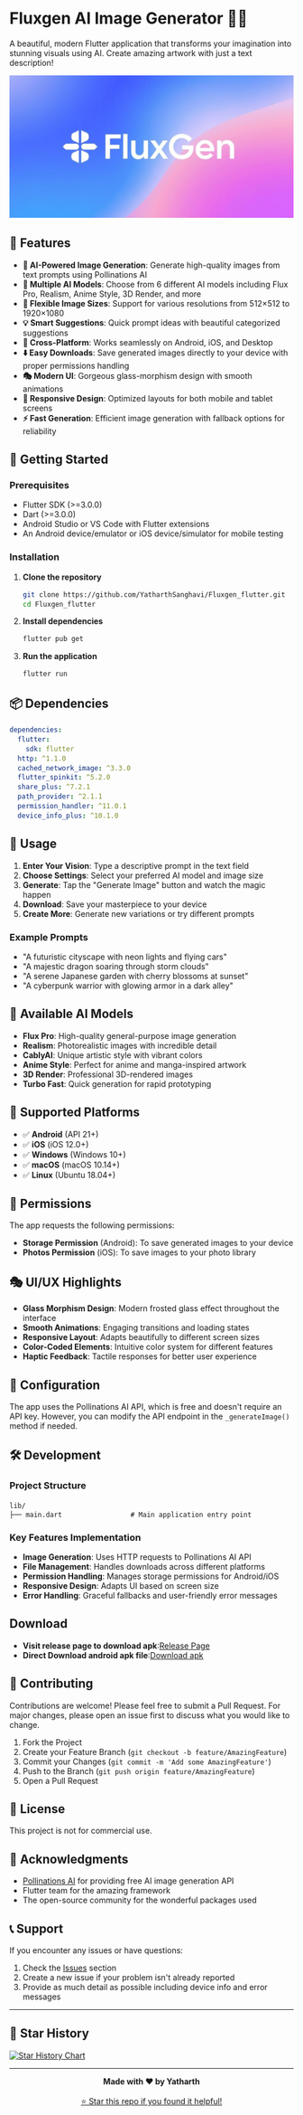 # Fluxgen AI Image Generator 🎨✨

A beautiful, modern Flutter application that transforms your imagination into stunning visuals using AI. Create amazing artwork with just a text description!

![FluxGen Screenshot](assets/app_icon/fluxgen-screenshot.png)

## 🌟 Features

- **🎨 AI-Powered Image Generation**: Generate high-quality images from text prompts using Pollinations AI
- **🔮 Multiple AI Models**: Choose from 6 different AI models including Flux Pro, Realism, Anime Style, 3D Render, and more
- **📐 Flexible Image Sizes**: Support for various resolutions from 512×512 to 1920×1080
- **💡 Smart Suggestions**: Quick prompt ideas with beautiful categorized suggestions
- **📱 Cross-Platform**: Works seamlessly on Android, iOS, and Desktop
- **⬇️ Easy Downloads**: Save generated images directly to your device with proper permissions handling
- **🎭 Modern UI**: Gorgeous glass-morphism design with smooth animations
- **📱 Responsive Design**: Optimized layouts for both mobile and tablet screens
- **⚡ Fast Generation**: Efficient image generation with fallback options for reliability

## 🚀 Getting Started

### Prerequisites

- Flutter SDK (>=3.0.0)
- Dart (>=3.0.0)
- Android Studio or VS Code with Flutter extensions
- An Android device/emulator or iOS device/simulator for mobile testing

### Installation

1. **Clone the repository**
   ```bash
   git clone https://github.com/YatharthSanghavi/Fluxgen_flutter.git
   cd Fluxgen_flutter
   ```

2. **Install dependencies**
   ```bash
   flutter pub get
   ```

3. **Run the application**
   ```bash
   flutter run
   ```

## 📦 Dependencies

```yaml
dependencies:
  flutter:
    sdk: flutter
  http: ^1.1.0
  cached_network_image: ^3.3.0
  flutter_spinkit: ^5.2.0
  share_plus: ^7.2.1
  path_provider: ^2.1.1
  permission_handler: ^11.0.1
  device_info_plus: ^10.1.0
```

## 🎯 Usage

1. **Enter Your Vision**: Type a descriptive prompt in the text field
2. **Choose Settings**: Select your preferred AI model and image size
3. **Generate**: Tap the "Generate Image" button and watch the magic happen
4. **Download**: Save your masterpiece to your device
5. **Create More**: Generate new variations or try different prompts

### Example Prompts

- "A futuristic cityscape with neon lights and flying cars"
- "A majestic dragon soaring through storm clouds"
- "A serene Japanese garden with cherry blossoms at sunset"
- "A cyberpunk warrior with glowing armor in a dark alley"

## 🎨 Available AI Models

- **Flux Pro**: High-quality general-purpose image generation
- **Realism**: Photorealistic images with incredible detail
- **CablyAI**: Unique artistic style with vibrant colors
- **Anime Style**: Perfect for anime and manga-inspired artwork
- **3D Render**: Professional 3D-rendered images
- **Turbo Fast**: Quick generation for rapid prototyping

## 📱 Supported Platforms

- ✅ **Android** (API 21+)
- ✅ **iOS** (iOS 12.0+)
- ✅ **Windows** (Windows 10+)
- ✅ **macOS** (macOS 10.14+)
- ✅ **Linux** (Ubuntu 18.04+)

## 🔐 Permissions

The app requests the following permissions:

- **Storage Permission** (Android): To save generated images to your device
- **Photos Permission** (iOS): To save images to your photo library

## 🎭 UI/UX Highlights

- **Glass Morphism Design**: Modern frosted glass effect throughout the interface
- **Smooth Animations**: Engaging transitions and loading states
- **Responsive Layout**: Adapts beautifully to different screen sizes
- **Color-Coded Elements**: Intuitive color system for different features
- **Haptic Feedback**: Tactile responses for better user experience

## 🔧 Configuration

The app uses the Pollinations AI API, which is free and doesn't require an API key. However, you can modify the API endpoint in the `_generateImage()` method if needed.

## 🛠️ Development

### Project Structure

```
lib/
├── main.dart                 # Main application entry point
```

### Key Features Implementation

- **Image Generation**: Uses HTTP requests to Pollinations AI API
- **File Management**: Handles downloads across different platforms
- **Permission Handling**: Manages storage permissions for Android/iOS
- **Responsive Design**: Adapts UI based on screen size
- **Error Handling**: Graceful fallbacks and user-friendly error messages

## Download
- **Visit release page to download apk**:[Release Page](https://github.com/YatharthSanghavi/Fluxgen_flutter/releases/tag/v1.0)
- **Direct Download android apk file**:[Download apk](https://github.com/YatharthSanghavi/Fluxgen_flutter/releases/download/v1.0/app-release.apk)

## 🤝 Contributing

Contributions are welcome! Please feel free to submit a Pull Request. For major changes, please open an issue first to discuss what you would like to change.

1. Fork the Project
2. Create your Feature Branch (`git checkout -b feature/AmazingFeature`)
3. Commit your Changes (`git commit -m 'Add some AmazingFeature'`)
4. Push to the Branch (`git push origin feature/AmazingFeature`)
5. Open a Pull Request

## 📝 License

This project is not for commercial use.

## 🙏 Acknowledgments

- [Pollinations AI](https://pollinations.ai/) for providing free AI image generation API
- Flutter team for the amazing framework
- The open-source community for the wonderful packages used

## 📞 Support

If you encounter any issues or have questions:

1. Check the [Issues](https://github.com/YatharthSanghavi/Fluxgen_flutter/issues) section
2. Create a new issue if your problem isn't already reported
3. Provide as much detail as possible including device info and error messages

---
## 🌟 Star History

[![Star History Chart](https://api.star-history.com/svg?repos=YatharthSanghavi/Fluxgen_flutter&type=Date)](https://star-history.com/#YatharthSanghavi/Fluxgen_flutter&Date)

---

<div align="center">
  <strong>Made with ❤️ by Yatharth</strong>
  <br>
  <br>
  <a href="https://github.com/YatharthSanghavi/Fluxgen_flutter/">⭐ Star this repo if you found it helpful!</a>
</div>
